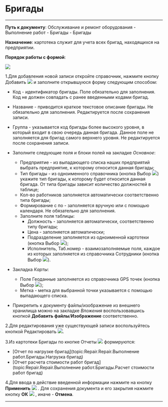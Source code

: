 ﻿# Бригады

----------

**Путь к документу**:  Обслуживание и ремонт оборудования - Выполнение работ - Бригады - Бригады

**Назначение**: картотека служит для учета всех бригад, находящихся на предприятии.

**Порядок работы с формой**:

![](topic:.Repair.AddFiles.Screenshot_2996.jpg)

1.Для добавления новой записи откройте справочник, нажмите кнопку Добавить   ![](topic:Repair.Repair.AddFiles.Btn_Add.png) и заполните открывшуюся форму следующим способом:

 - Код - идентификатор бригады. Поле обязательно для заполнения. Код не должен совпадать с ранее введенными кодами  бригад.
- Название - приводится краткое текстовое описание бригады. Не обязательно для заполнения. Редактируется после сохранения записи.
- Группа - указывается код бригады более высокого уровня, в который входит в свою очередь данная бригада. Данное поле не заполняется для  бригад самого верхнего уровня. Не редактируется после сохранения записи.

- Заполните  следующие поля и блоки полей на закладке *Основное*:
    * Предприятие - из выпадающего списка наших предприятий выбрать предприятие, к которому относится данная бригады;
    * Тип бригады - из одноименного справочника (кнопка Выбор  ![](topic:Repair.Repair.AddFiles.Btn_select.png)) укажите тип бригады, к которому будет относится данная бригада. От типа бригады зависит количество должностей в таблице;
    * Кол-во работников заполняется автоматически соответственно типа бригады;
    * Формирование с по - заполняется вручную или с помощью календаря. Не обязательно для заполнения.
    * Заполните поля таблицы:
        * Должность - заполняется автоматически, соответственно типу бригады; 
        * Цена - заполняется автоматически;
        * Подразделение заполняется из одноименной картотеки (кнопка Выбор ![](topic:Repair.Repair.AddFiles.Btn_select.png));
        * Исполнитель, Таб.номер - взаимозаполняемые поля, каждое из которых заполняется из справочника Сотрудники (кнопка Выбор  ![](topic:Repair.Repair.AddFiles.Btn_select.png)).

* Закладка *Карты*:
    * Поле Геоданные заполняется из справочника GPS точек (кнопка Выбор ![](topic:Com.AddFiles.Buttons.Btn_select.png));
    * Метка - метка для выбранной точки указывается с помощью выпадающего списка.




*  Прикрепить к документу файлы/изображение из внешнего хранилища можно на закладке *Вложения* воспользовавшись кнопкой **Добавить файлы**/**Изображение** соответственно.

2.Для редактирования уже существующей записи воспользуйтесь кнопкой Редактировать  ![](topic:Repair.Repair.AddFiles.Btn_Edit.png).

3.Из картотеки Бригады по кнопке Отчеты ![](topic:Repair.Repair.AddFiles.Btn_Report.png)  формируются:

-  [Отчет по нагрузке бригад](topic:Repair.Repair.Выполнение работ.Бригады.Нагрузка бригад)
-  [Отчет расчета стоимости работ бригад](topic:Repair.Repair.Выполнение работ.Бригады.Расчет стоимости работ бригад) 


4.Для ввода в действие введенной информации нажмите на кнопку **Применить** ![](topic:Repair.Repair.AddFiles.Btn_OK.png) .
Для сохранения документа и его закрытия нажмите кнопку **ОК**
 ![](topic:Repair.Repair.AddFiles.Btn_Post.png) , иначе  -  **Отмена**.


----------